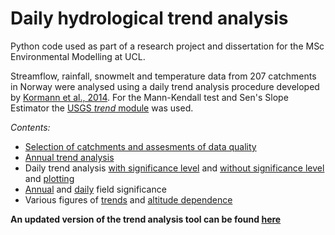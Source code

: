 # Daily hydrological trend analysis

Python code used as part of a research project and dissertation for the MSc Environmental Modelling at UCL.

Streamflow, rainfall, snowmelt and temperature data from 207 catchments in Norway were analysed using a daily trend analysis procedure developed by [Kormann et al., 2014](https://doi.org/10.2166/wcc.2014.099). For the Mann-Kendall test and Sen's Slope Estimator the [USGS *trend* module](https://github.com/USGS-python/trend) was used.

*Contents:* 
* [Selection of catchments and assesments of data quality](Catchment-selection.ipynb)
* [Annual trend analysis](Annual-trends.ipynb)
* Daily trend analysis [with significance level](runTrendAnalysis.py) and [without significance level](runTrendMagnitude.py) and [plotting](Daily-trends.ipynb)
* [Annual](annualFieldSignificance.py) and [daily](dailyFieldSignificance.py) field significance
* Various figures of [trends](Trends) and [altitude dependence](Altitude)

**An updated version of the trend analysis tool can be found [here](https://github.com/skalevag/hydroTrends)**
